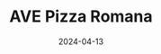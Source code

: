---
title: AVE Pizza Romana
address: 90 Rue de la Folie Méricourt, 75011 Paris
date: 2024-04-13
ratings:
- 4
foodtags:
- italien
- pizza
countrycodes:
- ITA
cover: P1004184_export
---